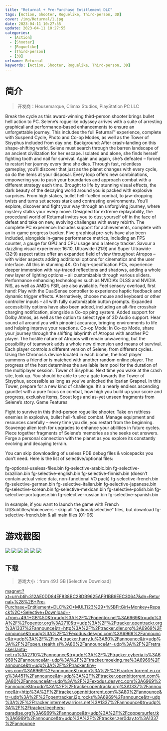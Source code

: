 ```yaml
---
title: "Returnal + Pre-Purchase Entitlement DLC"
tags: [Action, Shooter, Roguelike, Third-person, 3D]
cover: /img/Returnal/1.jpg
date: 2023-04-11 10:27:55
update: 2023-04-11 10:27:55
categories: 
  - [Action]
  - [Shooter]
  - [Roguelike]
  - [Third-person]
  - [3D]
urlname: Returnal
keywords: [Action, Shooter, Roguelike, Third-person, 3D]
---
```

# 简介

> 开发商：Housemarque, Climax Studios, PlayStation PC LLC

Break the cycle as this award-winning third-person shooter brings bullet hell action to PC. Selene’s roguelike odyssey arrives with a suite of arresting graphical and performance-based enhancements to ensure an unforgettable journey. This includes the full Returnal™ experience, complete with Suspend Cycle, Photo and Co-op Modes, as well as the Tower of Sisyphus included from day one.
Background:
After crash-landing on this shape-shifting world, Selene must search through the barren landscape of an ancient civilization for her escape. Isolated and alone, she finds herself fighting tooth and nail for survival. Again and again, she’s defeated – forced to restart her journey every time she dies. Through fast, relentless gameplay, you’ll discover that just as the planet changes with every cycle, so do the items at your disposal. Every loop offers new combinations, empowering you to push your boundaries and approach combat with a different strategy each time.
Brought to life by stunning visual effects, the dark beauty of the decaying world around you is packed with explosive surprises. From high stakes, bullet hell-fuelled combat, to jaw-dropping twists and turns set across stark and contrasting environments. You’ll explore, discover and fight your way through an unforgiving journey, where mystery stalks your every move. Designed for extreme replayability, the procedural world of Returnal invites you to dust yourself off in the face of defeat and take on new, evolving challenges with every rebirth.
The complete PC experience:
Includes support for achievements, complete with an in-game progress tracker. Five graphical pre-sets have also been included, alongside in-game performance metrics, including an FPS counter, a gauge for GPU and CPU usage and a latency tracker.
Savour a dazzling visual experience:
16:10, Ultrawide (21:9) and Super Ultrawide (32:9) aspect ratios offer an expanded field of view throughout Atropos – with wider aspects adding additional options for cinematics and the user interface. All this in stunning 4K. On high-specification PCs, experience deeper immersion with ray-traced reflections and shadows, adding a whole new layer of lighting options – all customizable through various sliders. Performance enhancing technologies such as NVIDIA’s DLSS and NVIDIA NIS, as well as AMD’s FSR, are also available.
Feel sensory overload, first hand:
Play with the DualSense controller to experience haptic feedback and dynamic trigger effects. Alternatively, choose mouse and keyboard or other controller inputs – all with fully customizable button prompts. Expanded accessibility options have also been added, including an alt-fire crosshair charging notification, alongside a Co-op ping system. Added support for Dolby Atmos, as well as the option to select type of 3D Audio support. Hear sound all around you with pinpoint accuracy, bringing environments to life and helping improve your reactions.
Co-op Mode:
In Co-op Mode, share your journey through the shifting labyrinth of Atropos with another PC player. The hostile nature of Atropos will remain unwavering, but the possibility of teamwork adds a whole new dimension and means of survival. Each player controls a different version of Selene, from different cycles. Using the Chronosis device located in each biome, the host player summons a friend or is matched with another random online player. The progress of the host determines the available item pool for the duration of the multiplayer session.
Tower of Sisyphus:
Next time you wake at the crash site, look up. You should be able to see a gate towards the Tower of Sisyphus, accessible as long as you’ve unlocked the Icarian Grapnel. In this Tower, prepare for a new kind of challenge. It’s a nearly endless ascending gauntlet with a pure focus on combat, how high you build up your score and progress, exclusive items, Scout logs and as-yet unseen fragments from Selene’s story.
Game Features

Fight to survive in this third-person roguelike shooter.
Take on ruthless enemies in explosive, bullet hell-fuelled combat.
Manage equipment and resources carefully – every time you die, you restart from the beginning.
Scavenge alien tech for upgrades to enhance your abilities in future cycles.
Piece together fragments of Selene’s memories as she seeks out answers.
Forge a personal connection with the planet as you explore its constantly evolving and decaying terrain.


You can skip downloading of useless PDB debug files & voicepacks you don’t need. Here is the list of selective/optional files:

fg-optional-useless-files.bin
fg-selective-arabic.bin
fg-selective-brazilian.bin
fg-selective-english.bin
fg-selective-finnish.bin (doesn’t contain actual voice data, non-functional VO pack)
fg-selective-french.bin
fg-selective-german.bin
fg-selective-italian.bin
fg-selective-japanese.bin
fg-selective-korean.bin
fg-selective-mexican.bin
fg-selective-polish.bin
fg-selective-portuguese.bin
fg-selective-russian.bin
fg-selective-spanish.bin

In example, if you want to launch the game with French UI/Subtitles/Voiceovers  – skip all “optional/selective” files, but download fg-selective-french.bin & all main files (01-06)

# 游戏截图

![](/img/Returnal/2.jpg)
![](/img/Returnal/3.jpg)
![](/img/Returnal/4.jpg)
![](/img/Returnal/5.jpg)
![](/img/Returnal/6.jpg)
![](/img/Returnal/7.jpg)


## 下载

> 游戏大小：from 49.1 GB [Selective Download]

[magnet:?xt=urn:btih:312AE0DD84EF838BC28DB9625AFB1BB9EEC30647&amp;dn=Returnal+%28%2B+Pre-Purchase+Entitlement+DLC%2C+MULTi23%29+%5BFitGirl+Monkey+Repack%2C+Selective+Download+-+from+49.1+GB%5D&amp;tr=udp%3A%2F%2Fopentor.net%3A6969&amp;tr=udp%3A%2F%2Fopentor.org%3A2710&amp;tr=udp%3A%2F%2Ftracker.opentrackr.org%3A1337%2Fannounce&amp;tr=http%3A%2F%2Ftracker.dler.org%3A6969%2Fannounce&amp;tr=udp%3A%2F%2Fexodus.desync.com%3A6969%2Fannounce&amp;tr=udp%3A%2F%2Fipv4.tracker.harry.lu%3A80%2Fannounce&amp;tr=udp%3A%2F%2Fopen.stealth.si%3A80%2Fannounce&amp;tr=udp%3A%2F%2Fretracker.lanta-net.ru%3A2710%2Fannounce&amp;tr=udp%3A%2F%2Ftracker.cyberia.is%3A6969%2Fannounce&amp;tr=udp%3A%2F%2Ftracker.moeking.me%3A6969%2Fannounce&amp;tr=udp%3A%2F%2Ftracker.tiny-vps.com%3A6969%2Fannounce&amp;tr=udp%3A%2F%2Ftracker.torrent.eu.org%3A451%2Fannounce&amp;tr=udp%3A%2F%2Ftracker.openbittorrent.com%3A80%2Fannounce&amp;tr=udp%3A%2F%2Fexodus.desync.com%3A6969%2Fannounce&amp;tr=udp%3A%2F%2Ftracker.opentrackr.org%3A1337%2Fannounce&amp;tr=http%3A%2F%2Ftracker.openbittorrent.com%3A80%2Fannounce&amp;tr=udp%3A%2F%2Fopentracker.i2p.rocks%3A6969%2Fannounce&amp;tr=udp%3A%2F%2Ftracker.internetwarriors.net%3A1337%2Fannounce&amp;tr=udp%3A%2F%2Ftracker.leechers-paradise.org%3A6969%2Fannounce&amp;tr=udp%3A%2F%2Fcoppersurfer.tk%3A6969%2Fannounce&amp;tr=udp%3A%2F%2Ftracker.zer0day.to%3A1337%2Fannounce](magnet:?xt=urn:btih:312AE0DD84EF838BC28DB9625AFB1BB9EEC30647&amp;dn=Returnal+%28%2B+Pre-Purchase+Entitlement+DLC%2C+MULTi23%29+%5BFitGirl+Monkey+Repack%2C+Selective+Download+-+from+49.1+GB%5D&amp;tr=udp%3A%2F%2Fopentor.net%3A6969&amp;tr=udp%3A%2F%2Fopentor.org%3A2710&amp;tr=udp%3A%2F%2Ftracker.opentrackr.org%3A1337%2Fannounce&amp;tr=http%3A%2F%2Ftracker.dler.org%3A6969%2Fannounce&amp;tr=udp%3A%2F%2Fexodus.desync.com%3A6969%2Fannounce&amp;tr=udp%3A%2F%2Fipv4.tracker.harry.lu%3A80%2Fannounce&amp;tr=udp%3A%2F%2Fopen.stealth.si%3A80%2Fannounce&amp;tr=udp%3A%2F%2Fretracker.lanta-net.ru%3A2710%2Fannounce&amp;tr=udp%3A%2F%2Ftracker.cyberia.is%3A6969%2Fannounce&amp;tr=udp%3A%2F%2Ftracker.moeking.me%3A6969%2Fannounce&amp;tr=udp%3A%2F%2Ftracker.tiny-vps.com%3A6969%2Fannounce&amp;tr=udp%3A%2F%2Ftracker.torrent.eu.org%3A451%2Fannounce&amp;tr=udp%3A%2F%2Ftracker.openbittorrent.com%3A80%2Fannounce&amp;tr=udp%3A%2F%2Fexodus.desync.com%3A6969%2Fannounce&amp;tr=udp%3A%2F%2Ftracker.opentrackr.org%3A1337%2Fannounce&amp;tr=http%3A%2F%2Ftracker.openbittorrent.com%3A80%2Fannounce&amp;tr=udp%3A%2F%2Fopentracker.i2p.rocks%3A6969%2Fannounce&amp;tr=udp%3A%2F%2Ftracker.internetwarriors.net%3A1337%2Fannounce&amp;tr=udp%3A%2F%2Ftracker.leechers-paradise.org%3A6969%2Fannounce&amp;tr=udp%3A%2F%2Fcoppersurfer.tk%3A6969%2Fannounce&amp;tr=udp%3A%2F%2Ftracker.zer0day.to%3A1337%2Fannounce)